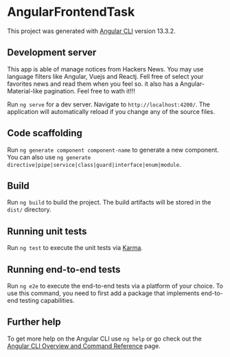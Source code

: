 # AngularFrontendTask

This project was generated with [Angular CLI](https://github.com/angular/angular-cli) version 13.3.2.

## Development server

This app is able of manage notices from Hackers News. You may use language filters like Angular, Vuejs and Reactj. Fell free of select your favorites news and read them when you feel so. it also has a Angular-Material-like pagination. Feel free to wath it!!!

Run `ng serve` for a dev server. Navigate to `http://localhost:4200/`. The application will automatically reload if you change any of the source files.

## Code scaffolding

Run `ng generate component component-name` to generate a new component. You can also use `ng generate directive|pipe|service|class|guard|interface|enum|module`.

## Build

Run `ng build` to build the project. The build artifacts will be stored in the `dist/` directory.

## Running unit tests

Run `ng test` to execute the unit tests via [Karma](https://karma-runner.github.io).

## Running end-to-end tests

Run `ng e2e` to execute the end-to-end tests via a platform of your choice. To use this command, you need to first add a package that implements end-to-end testing capabilities.

## Further help

To get more help on the Angular CLI use `ng help` or go check out the [Angular CLI Overview and Command Reference](https://angular.io/cli) page.
